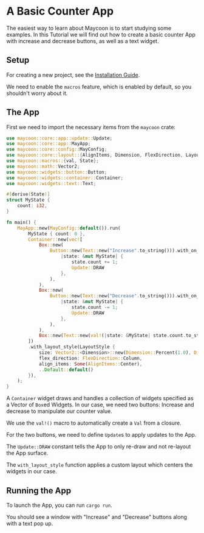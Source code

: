 # A Basic Counter App

The easiest way to learn about Maycoon is to start studying some examples. In this Tutorial we will find out how to
create a basic counter App with increase and decrease buttons, as well as a text widget.

## Setup

For creating a new project, see the [Installation Guide](./installation.md).

We need to enable the `macros` feature, which is enabled by default, so you shouldn't worry about it.

## The App

First we need to import the necessary items from the `maycoon` crate:

```rust
use maycoon::core::app::update::Update;
use maycoon::core::app::MayApp;
use maycoon::core::config::MayConfig;
use maycoon::core::layout::{AlignItems, Dimension, FlexDirection, LayoutStyle};
use maycoon::macros::{val, State};
use maycoon::math::Vector2;
use maycoon::widgets::button::Button;
use maycoon::widgets::container::Container;
use maycoon::widgets::text::Text;

#[derive(State)]
struct MyState {
    count: i32,
}

fn main() {
    MayApp::new(MayConfig::default()).run(
        MyState { count: 0 },
        Container::new(vec![
            Box::new(
                Button::new(Text::new("Increase".to_string())).with_on_pressed(
                    |state: &mut MyState| {
                        state.count += 1;
                        Update::DRAW
                    },
                ),
            ),
            Box::new(
                Button::new(Text::new("Decrease".to_string())).with_on_pressed(
                    |state: &mut MyState| {
                        state.count -= 1;
                        Update::DRAW
                    },
                ),
            ),
            Box::new(Text::new(val!(|state: &MyState| state.count.to_string()))),
        ])
        .with_layout_style(LayoutStyle {
            size: Vector2::<Dimension>::new(Dimension::Percent(1.0), Dimension::Percent(1.0)),
            flex_direction: FlexDirection::Column,
            align_items: Some(AlignItems::Center),
            ..Default::default()
        }),
    );
}
```

A `Container` widget draws and handles a collection of widgets specified as a Vector of `Box`ed Widgets. In our case, we need two buttons: Increase and decrease to manipulate our counter value.

We use the `val!()` macro to automatically create a `Val` from a closure.

For the two buttons, we need to define `Update`s to apply updates to the App.

The `Update::DRAW` constant tells the App to only re-draw and not re-layout the App surface.

The `with_layout_style` function applies a custom layout which centers the widgets in our case.

## Running the App

To launch the App, you can run `cargo run`.

You should see a window with "Increase" and "Decrease" buttons along with a text pop up.
